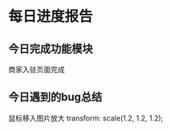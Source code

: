 
# 每日进度报告


## 今日完成功能模块
  商家入驻页面完成

## 今日遇到的bug总结
   鼠标移入图片放大
   transform: scale(1.2, 1.2, 1.2);






